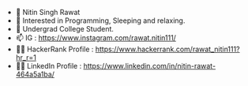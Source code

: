 - 👋 Nitin Singh Rawat
- 👀 Interested in Programming, Sleeping and relaxing.
- 🌱 Undergrad College Student.
- 📫 IG : https://www.instagram.com/rawat.nitin111/
- 👨‍💻 HackerRank Profile : https://www.hackerrank.com/rawat_nitin111?hr_r=1
- 👨‍💼 LinkedIn Profile : https://www.linkedin.com/in/nitin-rawat-464a5a1ba/

<!---
nitinrawat111/nitinrawat111 is a ✨ special ✨ repository because its `README.md` (this file) appears on your GitHub profile.
You can click the Preview link to take a look at your changes.
--->
